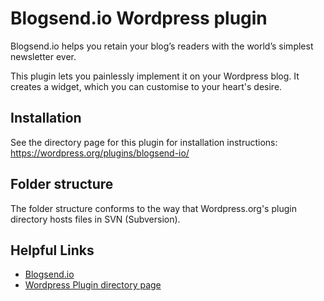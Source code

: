 # Blogsend.io Wordpress plugin

Blogsend.io helps you retain your blog’s readers with the world’s simplest newsletter ever.

This plugin lets you painlessly implement it on your Wordpress blog. It creates a widget, which you can customise to your heart's desire.

## Installation

See the directory page for this plugin for installation instructions:
https://wordpress.org/plugins/blogsend-io/

## Folder structure

The folder structure conforms to the way that Wordpress.org's plugin directory hosts files in SVN (Subversion).

## Helpful Links

 * [Blogsend.io](https://blogsend.io)
 * [Wordpress Plugin directory page](https://wordpress.org/plugins/blogsend-io/)
